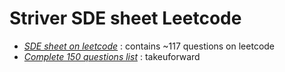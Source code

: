 # Striver SDE sheet Leetcode

- [_SDE sheet on leetcode_](https://leetcode.com/problem-list/eeudwo2i) : contains ~117 questions on leetcode
- [_Complete 150 questions list_](https://takeuforward.org/interviews/strivers-sde-sheet-top-coding-interview-problems) : takeuforward
